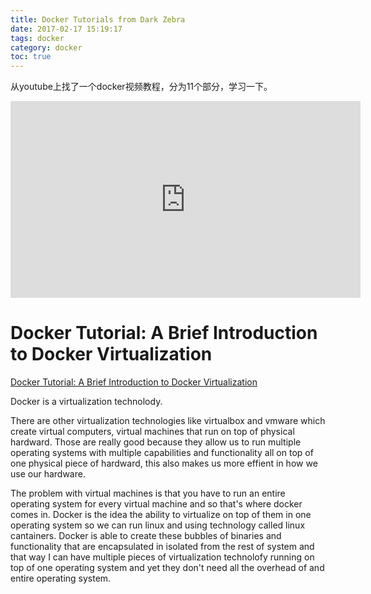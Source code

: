 ```yaml
---
title: Docker Tutorials from Dark Zebra
date: 2017-02-17 15:19:17
tags: docker
category: docker
toc: true
---
```


从youtube上找了一个docker视频教程，分为11个部分，学习一下。
<iframe width="560" height="315" src="https://www.youtube.com/embed/umJYDAYxZys?list=PLfpPfDziPdMIbc7p-_siXYwqsRnd3jrLM" frameborder="0" allowfullscreen></iframe>

# Docker Tutorial: A Brief Introduction to Docker Virtualization

[Docker Tutorial: A Brief Introduction to Docker Virtualization](https://www.youtube.com/watch?v=umJYDAYxZys&list=PLfpPfDziPdMIbc7p-_siXYwqsRnd3jrLM&index=1&spfreload=10)

Docker is a virtualization technolody.

There are other virtualization technologies like virtualbox and vmware which create virtual computers, virtual machines that run on top of physical hardward. Those are really good because they allow us to run multiple operating systems with multiple capabilities and functionality all on top of one physical piece of hardward, this also makes us more effient in how we use our hardware.

The problem with virtual machines is that you have to run an entire operating system for every virtual machine and so that's where docker comes in. Docker is the idea the ability to virtualize on top of them in one operating system so we can run linux and using technology called linux cantainers. Docker is able to create these bubbles of binaries and functionality that are encapsulated in isolated from the rest of system and that way I can have multiple pieces of virtualization technolofy running on top of one operating system and yet they don't need all the overhead of and entire operating system.






